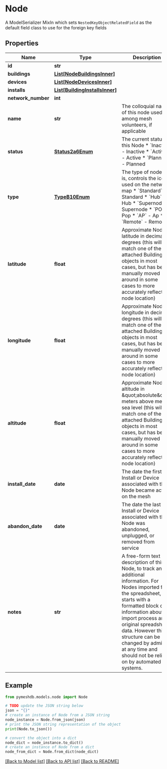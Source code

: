 # Node

A  ModelSerializer MixIn which sets `NestedKeyObjectRelatedField` as the default field class to use for the foreign key fields

## Properties

Name | Type | Description | Notes
------------ | ------------- | ------------- | -------------
**id** | **str** |  | [optional] 
**buildings** | [**List[NodeBuildingsInner]**](NodeBuildingsInner.md) |  | [readonly] 
**devices** | [**List[NodeDevicesInner]**](NodeDevicesInner.md) |  | [readonly] 
**installs** | [**List[BuildingInstallsInner]**](BuildingInstallsInner.md) |  | [readonly] 
**network_number** | **int** |  | [optional] 
**name** | **str** | The colloquial name of this node used among mesh volunteers, if applicable | [optional] 
**status** | [**Status2a6Enum**](Status2a6Enum.md) | The current status of this Node  * &#x60;Inactive&#x60; - Inactive * &#x60;Active&#x60; - Active * &#x60;Planned&#x60; - Planned | 
**type** | [**TypeB10Enum**](TypeB10Enum.md) | The type of node this is, controls the icon used on the network map  * &#x60;Standard&#x60; - Standard * &#x60;Hub&#x60; - Hub * &#x60;Supernode&#x60; - Supernode * &#x60;POP&#x60; - Pop * &#x60;AP&#x60; - Ap * &#x60;Remote&#x60; - Remote | [optional] 
**latitude** | **float** | Approximate Node latitude in decimal degrees (this will match one of the attached Building objects in most cases, but has been manually moved around in some cases to more accurately reflect node location) | 
**longitude** | **float** | Approximate Node longitude in decimal degrees (this will match one of the attached Building objects in most cases, but has been manually moved around in some cases to more accurately reflect node location) | 
**altitude** | **float** | Approximate Node altitude in \&quot;absolute\&quot; meters above mean sea level (this will match one of the attached Building objects in most cases, but has been manually moved around in some cases to more accurately reflect node location) | [optional] 
**install_date** | **date** | The date the first Install or Device associated with this Node became active on the mesh | [optional] 
**abandon_date** | **date** | The date the last Install or Device associated with this Node was abandoned, unplugged, or removed from service | [optional] 
**notes** | **str** | A free-form text description of this Node, to track any additional information. For Nodes imported from the spreadsheet, this starts with a formatted block of information about the import process and original spreadsheet data. However this structure can be changed by admins at any time and should not be relied on by automated systems.  | [optional] 

## Example

```python
from pymeshdb.models.node import Node

# TODO update the JSON string below
json = "{}"
# create an instance of Node from a JSON string
node_instance = Node.from_json(json)
# print the JSON string representation of the object
print(Node.to_json())

# convert the object into a dict
node_dict = node_instance.to_dict()
# create an instance of Node from a dict
node_from_dict = Node.from_dict(node_dict)
```
[[Back to Model list]](../README.md#documentation-for-models) [[Back to API list]](../README.md#documentation-for-api-endpoints) [[Back to README]](../README.md)


